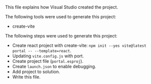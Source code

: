 This file explains how Visual Studio created the project.

The following tools were used to generate this project:
- create-vite

The following steps were used to generate this project:
- Create react project with create-vite: `npm init --yes vite@latest portal -- --template=react`.
- Updating `vite.config.js` with port.
- Create project file (`portal.esproj`).
- Create `launch.json` to enable debugging.
- Add project to solution.
- Write this file.
